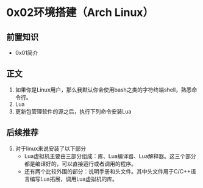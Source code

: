 # 0x02环境搭建（Arch Linux）
## 前置知识
* 0x01简介
## 正文
1. 如果你是Linux用户，那么我默认你会使用bash之类的字符终端shell，熟悉命令行。
2. Lua
3. 更新包管理软件的源之后，执行下列命令安装Lua
## 后续推荐

5. 对于linux来说安装了以下部分
    * Lua虚拟机主要由三部分组成：库、Lua编译器、Lua解释器。这三个部分都是编译好的，可以直接运行或者调用的程序。
    * 还有两个比较外围的部分：说明手册和头文件。其中头文件用于C/C++语言编写Lua拓展，调用Lua虚拟机的库。